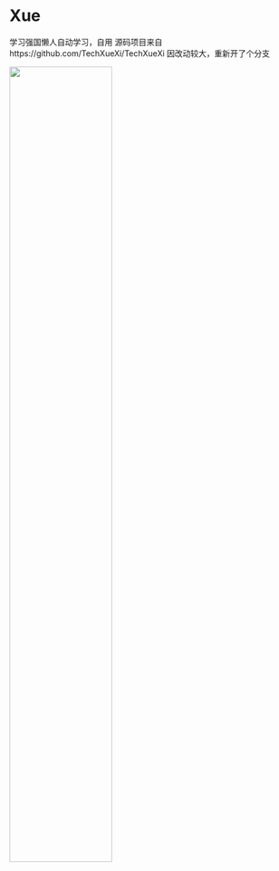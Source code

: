 # Xue
学习强国懒人自动学习，自用
源码项目来自https://github.com/TechXueXi/TechXueXi
因改动较大，重新开了个分支

<img src="https://raw.githubusercontent.com/imkenf/Xue/main/0001.png" width="60%">


